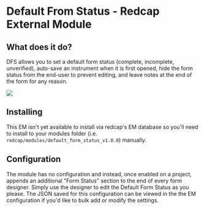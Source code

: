 # Default From Status - Redcap External Module

## What does it do?

DFS allows you to set a default form status (complete, incomplete, unverified), auto-save an instrument when it is first opened, hide the form status from the end-user to prevent editing, and leave notes at the end of the form for any reason. 

![](https://i.imgur.com/WthuOQn.png)

## Installing

This EM isn't yet available to install via redcap's EM database so you'll need to install to your modules folder (i.e. `redcap/modules/default_form_status_v1.0.0`) manually.

## Configuration

The module has no configuration and instead, once enabled on a project, appends an additional "Form Status" section to the end of every form designer. Simply use the designer to edit the Default Form Status as you please. The JSON saved for this configuration can be viewed in the the EM configuration if you'd like to bulk add or modify the settings. 
